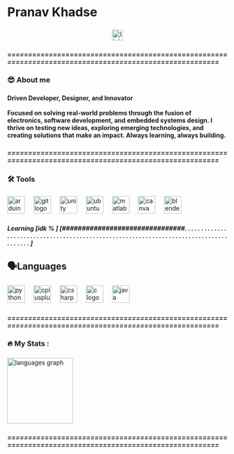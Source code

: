 <h1 align="left">Pranav Khadse</h1>

###

<div align="center">
  <a href="https://www.linkedin.com/feed/" target="_blank">
    <img src="https://img.shields.io/static/v1?message=LinkedIn&logo=linkedin&label=&color=0077B5&logoColor=white&labelColor=&style=for-the-badge" height="25" alt="linkedin logo"  />
  </a>
</div>

###

<h5 align="left">========================================================================================================</h5>

###

<h3 align="left"> 😎 About me</h3>

###

<h4 align="left">Driven Developer, Designer, and Innovator<br><br>Focused on solving real-world problems through the fusion of electronics, software development, and embedded systems design. I thrive on testing new ideas, exploring emerging technologies, and creating solutions that make an impact. Always learning, always building.</h4>

###

<h5 align="left">========================================================================================================</h5>

###

<h3 align="left">🛠 Tools</h3>

###

<div align="left">
  <img src="https://cdn.jsdelivr.net/gh/devicons/devicon/icons/arduino/arduino-original-wordmark.svg" height="40" alt="arduino logo"  />
  <img width="12" />
  <img src="https://skillicons.dev/icons?i=git" height="40" alt="git logo"  />
  <img width="12" />
  <img src="https://cdn.jsdelivr.net/gh/devicons/devicon/icons/unity/unity-original.svg" height="40" alt="unity logo"  />
  <img width="12" />
  <img src="https://cdn.simpleicons.org/ubuntu/E95420" height="40" alt="ubuntu logo"  />
  <img width="12" />
  <img src="https://cdn.jsdelivr.net/gh/devicons/devicon/icons/matlab/matlab-original.svg" height="40" alt="matlab logo"  />
  <img width="12" />
  <img src="https://cdn.jsdelivr.net/gh/devicons/devicon/icons/canva/canva-original.svg" height="40" alt="canva logo"  />
  <img width="12" />
  <img src="https://cdn.jsdelivr.net/gh/devicons/devicon/icons/blender/blender-original.svg" height="40" alt="blender logo"  />
</div>

###

<h5 align="left">Learning [idk % ] [###############################. . . . . . . . . . . . . . . . . . . . . . . . . . . . . . . . . . . . . . . . . . . . . . . . . . . . . . . . . . . . . . . . . . . . . . . . . . . . . . . . . . . . . . .  ]</h5>

###

<h2 align="left">🗣️Languages</h2>

###

<div align="left">
  <img src="https://cdn.jsdelivr.net/gh/devicons/devicon/icons/python/python-original.svg" height="40" alt="python logo"  />
  <img width="12" />
  <img src="https://cdn.jsdelivr.net/gh/devicons/devicon/icons/cplusplus/cplusplus-original.svg" height="40" alt="cplusplus logo"  />
  <img width="12" />
  <img src="https://cdn.jsdelivr.net/gh/devicons/devicon/icons/csharp/csharp-original.svg" height="40" alt="csharp logo"  />
  <img width="12" />
  <img src="https://cdn.jsdelivr.net/gh/devicons/devicon/icons/c/c-original.svg" height="40" alt="c logo"  />
  <img width="12" />
  <img src="https://cdn.jsdelivr.net/gh/devicons/devicon/icons/java/java-original.svg" height="40" alt="java logo"  />
</div>

###

<h5 align="left">========================================================================================================</h5>

###

<h3 align="left">🔥   My Stats :</h3>

###

<div align="left">
  <img src="https://github-readme-stats.vercel.app/api/top-langs?username=Pranav-github-pixel&locale=en&hide_title=false&layout=compact&card_width=320&langs_count=5&theme=dracula&hide_border=false&order=2" height="150" alt="languages graph"  />
</div>

###

<h5 align="left">========================================================================================================</h5>

###
